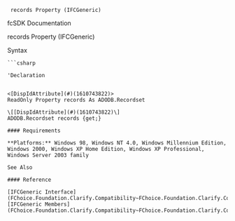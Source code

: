 ﻿     records Property (IFCGeneric)                                                   

fcSDK Documentation

records Property (IFCGeneric)

Syntax

```vbnet
```csharp

'Declaration
 

<[DispIdAttribute](#)(1610743822)>
ReadOnly Property records As ADODB.Recordset

\[[DispIdAttribute](#)(1610743822)\]
ADODB.Recordset records {get;}

#### Requirements

**Platforms:** Windows 98, Windows NT 4.0, Windows Millennium Edition, Windows 2000, Windows XP Home Edition, Windows XP Professional, Windows Server 2003 family

See Also

#### Reference

[IFCGeneric Interface](FChoice.Foundation.Clarify.Compatibility~FChoice.Foundation.Clarify.Compatibility.IFCGeneric.md)  
[IFCGeneric Members](FChoice.Foundation.Clarify.Compatibility~FChoice.Foundation.Clarify.Compatibility.IFCGeneric_members.md)